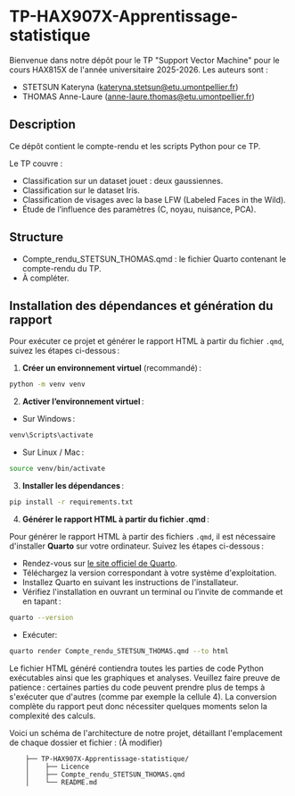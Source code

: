 # TP-HAX907X-Apprentissage-statistique

Bienvenue dans notre dépôt pour le TP "Support Vector Machine" pour le cours HAX815X de l'année universitaire 2025-2026.
Les auteurs sont :

- STETSUN Kateryna (kateryna.stetsun@etu.umontpellier.fr)
- THOMAS Anne-Laure (anne-laure.thomas@etu.umontpellier.fr)

## Description
Ce dépôt contient le compte-rendu et les scripts Python pour ce TP.

Le TP couvre :
- Classification sur un dataset jouet : deux gaussiennes.
- Classification sur le dataset Iris.
- Classification de visages avec la base LFW (Labeled Faces in the Wild).
- Étude de l’influence des paramètres (C, noyau, nuisance, PCA).

## Structure
- Compte_rendu_STETSUN_THOMAS.qmd : le fichier Quarto contenant le compte-rendu du TP.
- À compléter. 

## Installation des dépendances et génération du rapport

Pour exécuter ce projet et générer le rapport HTML à partir du fichier `.qmd`, suivez les étapes ci-dessous :

1. **Créer un environnement virtuel** (recommandé) :

```bash
python -m venv venv
```

2. **Activer l’environnement virtuel** :

- Sur Windows :
```bash
venv\Scripts\activate
```

- Sur Linux / Mac :
```bash
source venv/bin/activate
```

3. **Installer les dépendances** :
```bash
pip install -r requirements.txt
```

4. **Générer le rapport HTML à partir du fichier .qmd** :

Pour générer le rapport HTML à partir des fichiers `.qmd`, il est nécessaire d'installer **Quarto** sur votre ordinateur. Suivez les étapes ci-dessous :

- Rendez-vous sur [le site officiel de Quarto](https://quarto.org/docs/get-started/).
- Téléchargez la version correspondant à votre système d'exploitation.
- Installez Quarto en suivant les instructions de l'installateur.
- Vérifiez l'installation en ouvrant un terminal ou l’invite de commande et en tapant :
```bash
quarto --version
```
- Exécuter:
```bash
quarto render Compte_rendu_STETSUN_THOMAS.qmd --to html
```

Le fichier HTML généré contiendra toutes les parties de code Python exécutables ainsi que les graphiques et analyses.
Veuillez faire preuve de patience : certaines parties du code peuvent prendre plus de temps à s'exécuter que d'autres (comme par exemple la cellule 4). La conversion complète du rapport peut donc nécessiter quelques moments selon la complexité des calculs.

Voici un schéma de l'architecture de notre projet, détaillant l'emplacement de chaque dossier et fichier : (À modifier)

```TP_SVM
    ├── TP-HAX907X-Apprentissage-statistique/
    │    ├── Licence
    │    ├── Compte_rendu_STETSUN_THOMAS.qmd
    │    └── README.md
```